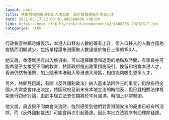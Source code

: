 ```yaml
---
layout: post
title: 林鄭月娥稱香港有出入境自由　政府推措施吸引挽留人才
date: 2021-08-17 12:00:30.000000000 +08:00
link: https://news.rthk.hk/rthk/ch/component/k2/1606255-20210817.htm
categories: rthk
---
```


行政長官林鄭月娥表示，本港人口移出人數的確有上升，但人口移入的人數亦因為疫情而明顯減少，包括單程證來港團聚人數遠低於每日上限的150人。

她又說，香港居民有出入境自由，可以選擇離港和返港的地點及時間，有家長亦可能希望子女接受不同的教育，特區政府推出政策措施吸引、挽留和培育本港人才，香港仍然有優勢，加上隨著本港融入粵港澳大灣區，相信能夠吸引更多人才。

另外，林鄭月娥說，有關《反外國制裁法》納入基本法附件三的事宜，仍然有待全國人大常委會作出決定，特區政府目前未有本地立法的時間表，但已就相關法律框架進行初步討論，由於本屆立法會任期將於10月屆滿，時間上非常緊迫。

他又說，最近與不同商會交流時，強烈感受到他們對香港國安法的憂慮已經有所消除，而《反外國制裁法》可能會再次引起憂慮，因此本地立法程序有助釋除疑慮。
